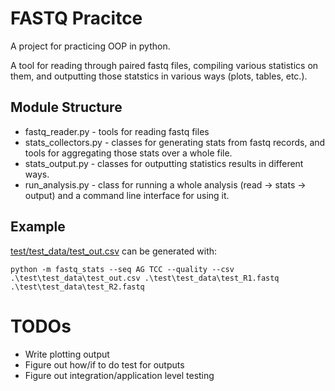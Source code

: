 # FASTQ Pracitce
A project for practicing OOP in python.

A tool for reading through paired fastq files, compiling various statistics on them, and outputting those statstics in various ways (plots, tables, etc.).

## Module Structure
* fastq_reader.py - tools for reading fastq files
* stats_collectors.py - classes for generating stats from fastq records, and tools for aggregating those stats over a whole file.
* stats_output.py - classes for outputting statistics results in different ways.
* run_analysis.py - class for running a whole analysis (read -> stats -> output) and a command line interface for using it.

## Example
[test/test_data/test_out.csv](https://github.com/agbaum/fastq-processing-practice/blob/master/test/test_data/test_out.csv) can be generated with:

    python -m fastq_stats --seq AG TCC --quality --csv .\test\test_data\test_out.csv .\test\test_data\test_R1.fastq .\test\test_data\test_R2.fastq

# TODOs
* Write plotting output
* Figure out how/if to do test for outputs
* Figure out integration/application level testing
